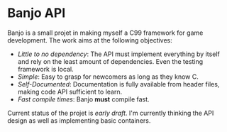 Banjo API
=========

Banjo is a small projet in making myself a C99 framework for game development.
The work aims at the following objectives:

- *Little to no dependency*: The API must implement everything by itself and rely on the least amount of dependencies. Even the testing framework is local.
- *Simple*: Easy to grasp for newcomers as long as they know C.
- *Self-Documented*: Documentation is fully available from header files, making code API sufficient to learn.
- *Fast compile times*: Banjo **must** compile fast. 

Current status of the projet is _early draft_. I'm currently thinking the API design as well as implementing basic containers.

